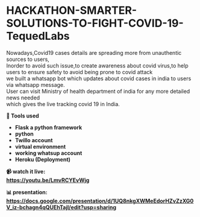 # HACKATHON-SMARTER-SOLUTIONS-TO-FIGHT-COVID-19-TequedLabs
Nowadays,Covid19 cases details are spreading more from unauthentic sources to users,<br>Inorder to avoid such issue,to create awareness about covid virus,to help users to ensure safety to avoid being prone to covid attack<br>we built a whatsapp bot which updates about covid cases in india to users via whatsapp message.<br>User can visit Ministry of health department of india for any more detailed news needed<br>
which gives the live tracking covid 19 in India.


<B>🧰 Tools used</br>
<ul>
  <li>Flask a python framework</li>
  <li>python</li>
  <li>Twillo account</li>
  <li> virtual environment</li>
  <li> working whatsup account</li>
  <li> Heroku (Deployment)</li>
</ul>


<B>📹 watch it live:<br>
     https://youtu.be/LmvRCYEvWjg

<B>📊 presentation:<br>
   https://docs.google.com/presentation/d/1UQ8nkgXWMeEdorHZvZzXG0V_iz-bchagn4qQUEhTajI/edit?usp=sharing
